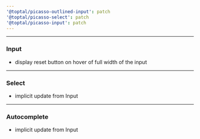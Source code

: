 ```yaml
---
'@toptal/picasso-outlined-input': patch
'@toptal/picasso-select': patch
'@toptal/picasso-input': patch
---
```


---

### Input

- display reset button on hover of full width of the input

---

### Select

- implicit update from Input

---

### Autocomplete

- implicit update from Input
